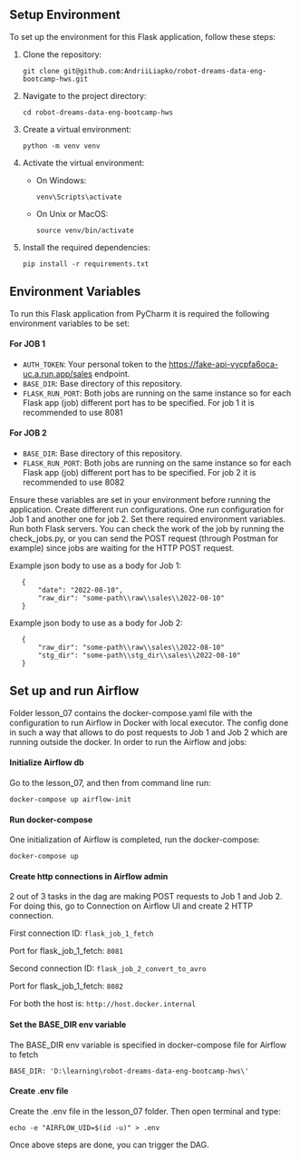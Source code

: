 ## Setup Environment

To set up the environment for this Flask application, follow these steps:

1. Clone the repository:
    ```
    git clone git@github.com:AndriiLiapko/robot-dreams-data-eng-bootcamp-hws.git
    ```

2. Navigate to the project directory:
    ```
    cd robot-dreams-data-eng-bootcamp-hws
    ```

3. Create a virtual environment:
    ```
    python -m venv venv
    ```

4. Activate the virtual environment:
    - On Windows:
        ```
        venv\Scripts\activate
        ```
    - On Unix or MacOS:
        ```
        source venv/bin/activate
        ```

5. Install the required dependencies:
    ```
    pip install -r requirements.txt
    ```

## Environment Variables

To run this Flask application from PyCharm it is required the following environment variables to be set:

#### For JOB 1
- `AUTH_TOKEN`: Your personal token to the https://fake-api-vycpfa6oca-uc.a.run.app/sales endpoint.
- `BASE_DIR`: Base directory of this repository.
- `FLASK_RUN_PORT`: Both jobs are running on the same instance so for each Flask app (job) different port has to be specified. For job 1 it is recommended to use 8081


#### For JOB 2
- `BASE_DIR`: Base directory of this repository.
- `FLASK_RUN_PORT`: Both jobs are running on the same instance so for each Flask app (job) different port has to be specified. For job 2 it is recommended to use 8082


Ensure these variables are set in your environment before running the application. Create different run configurations.
One run configuration for Job 1 and another one for job 2. Set there required environment variables. Run both Flask servers.
You can check the work of the job by running the check_jobs.py, or you can send the POST request (through Postman for example) since jobs are waiting for the HTTP POST request.

Example json body to use as a body for Job 1:
```
   {
       "date": "2022-08-10",
       "raw_dir": "some-path\\raw\\sales\\2022-08-10"
   }
```

Example json body to use as a body for Job 2:
```
   {
       "raw_dir": "some-path\\raw\\sales\\2022-08-10"
       "stg_dir": "some-path\\stg_dir\\sales\\2022-08-10"
   }
```
## Set up and run Airflow
Folder lesson_07 contains the docker-compose.yaml file with the configuration to run Airflow in Docker with local
executor. The config done in such a way that allows to do post requests to Job 1 and Job 2 which are running outside the docker.
In order to run the Airflow and jobs:

#### Initialize Airflow db
Go to the lesson_07, and then from command line run:
 ```
 docker-compose up airflow-init
 ```
#### Run docker-compose
One initialization of Airflow is completed, run the docker-compose:
 ```
 docker-compose up
 ```
#### Create http connections in Airflow admin
2 out of 3 tasks in the dag are making POST requests to Job 1 and Job 2. For doing this,
go to Connection on Airflow UI and create 2 HTTP connection. 

First connection ID:  ```flask_job_1_fetch```

Port for flask_job_1_fetch: ```8081```

Second connection ID:  ```flask_job_2_convert_to_avro```

Port for flask_job_1_fetch: ```8082```

For both the host is:  ```http://host.docker.internal```

#### Set the BASE_DIR env variable

The BASE_DIR env variable is specified in docker-compose file for Airflow to fetch

```BASE_DIR: 'D:\learning\robot-dreams-data-eng-bootcamp-hws\'```

#### Create .env file
Create the .env file in the lesson_07 folder. Then open terminal and type:
```
echo -e "AIRFLOW_UID=$(id -u)" > .env
```

Once above steps are done, you can trigger the DAG.